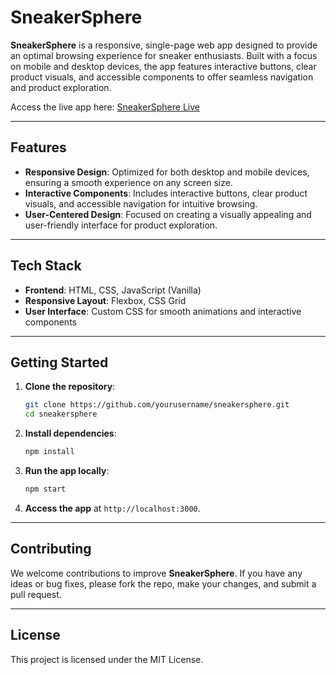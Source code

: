 # SneakerSphere

**SneakerSphere** is a responsive, single-page web app designed to provide an optimal browsing experience for sneaker enthusiasts. Built with a focus on mobile and desktop devices, the app features interactive buttons, clear product visuals, and accessible components to offer seamless navigation and product exploration.

Access the live app here: [SneakerSphere Live](https://nikestoreuiux.netlify.app/)

---

## Features

- **Responsive Design**: Optimized for both desktop and mobile devices, ensuring a smooth experience on any screen size.
- **Interactive Components**: Includes interactive buttons, clear product visuals, and accessible navigation for intuitive browsing.
- **User-Centered Design**: Focused on creating a visually appealing and user-friendly interface for product exploration.

---

## Tech Stack

- **Frontend**: HTML, CSS, JavaScript (Vanilla)
- **Responsive Layout**: Flexbox, CSS Grid
- **User Interface**: Custom CSS for smooth animations and interactive components

---

## Getting Started

1. **Clone the repository**:
    ```bash
    git clone https://github.com/yourusername/sneakersphere.git
    cd sneakersphere
    ```

2. **Install dependencies**:
    ```bash
    npm install
    ```

3. **Run the app locally**:
    ```bash
    npm start
    ```

4. **Access the app** at `http://localhost:3000`.

---

## Contributing

We welcome contributions to improve **SneakerSphere**. If you have any ideas or bug fixes, please fork the repo, make your changes, and submit a pull request.

---

## License

This project is licensed under the MIT License.

